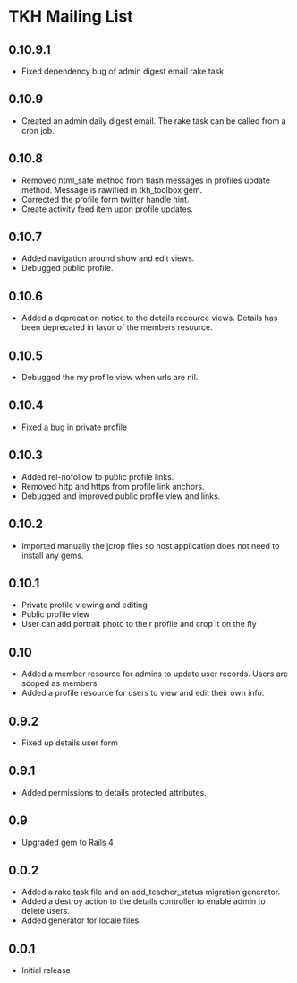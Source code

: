 # TKH Mailing List



## 0.10.9.1

* Fixed dependency bug of admin digest email rake task.


## 0.10.9

* Created an admin daily digest email. The rake task can be called from a cron job.


## 0.10.8

* Removed html_safe method from flash messages in profiles update method. Message is rawified in tkh_toolbox gem.
* Corrected the profile form twitter handle hint.
* Create activity feed item upon profile updates.


## 0.10.7

* Added navigation around show and edit views.
* Debugged public profile.


## 0.10.6

* Added a deprecation notice to the details recource views. Details has been deprecated in favor of the members resource.


## 0.10.5

* Debugged the my profile view when urls are nil.


## 0.10.4

* Fixed a bug in private profile


## 0.10.3

* Added rel-nofollow to public profile links.
* Removed http and https from profile link anchors.
* Debugged and improved public profile view and links.


## 0.10.2

* Imported manually the jcrop files so host application does not need to install any gems.


## 0.10.1

* Private profile viewing and editing
* Public profile view
* User can add portrait photo to their profile and crop it on the fly


## 0.10

* Added a member resource for admins to update user records. Users are scoped as members.
* Added a profile resource for users to view and edit their own info.


## 0.9.2

* Fixed up details user form


## 0.9.1

* Added permissions to details protected attributes.


## 0.9

* Upgraded gem to Rails 4


## 0.0.2

* Added a rake task file and an add_teacher_status migration generator.
* Added a destroy action to the details controller to enable admin to delete users.
* Added generator for locale files.


## 0.0.1

* Initial release
